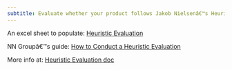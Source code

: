 ```yaml
---
subtitle: Evaluate whether your product follows Jakob Nielsenâ€™s Heuristics on usability
---
```


An excel sheet to populate: [Heuristic Evaluation](https://docs.google.com/spreadsheets/d/1oqtMogkpICS1_8cusL8_SZc7EERP3MbzISKsoPXogd0)

NN Groupâ€™s guide: [How to Conduct a Heuristic Evaluation](https://www.nngroup.com/articles/how-to-conduct-a-heuristic-evaluation/)

More info at: [Heuristic Evaluation doc](https://docs.google.com/document/d/182xcRGYJAF5zb5JlXuX5wRqBch1Wr9RrbME8j4oM2TY)
